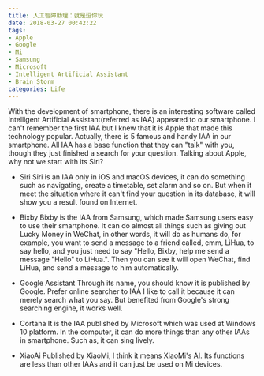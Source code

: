 ```yaml
---
title: 人工智障助理：就是逗你玩
date: 2018-03-27 00:42:22
tags:
- Apple
- Google
- Mi
- Samsung
- Microsoft
- Intelligent Artificial Assistant
- Brain Storm
categories: Life
---
```

  With the development of smartphone, there is an interesting software called Intelligent Artificial Assistant(referred as IAA) appeared to our smartphone. I can't remember the first IAA but I knew that it is Apple that made this technology popular. Actually, there is 5 famous and handy IAA in our smartphone. All IAA has a base function that they can "talk" with you, though they just finished a search for your question. Talking about Apple, why not we start with its Siri?

  <!--more-->

  - Siri
  Siri is an IAA only in iOS and macOS devices, it can do something such as navigating, create a timetable, set alarm and so on. But when it meet the situation where it can't find your question in its database, it will show you a result found on Internet.

  - Bixby
  Bixby is the IAA from Samsung, which made Samsung users easy to use their smartphone. It can do almost all things such as giving out Lucky Money in WeChat, in other words, it will do as humans do, for example, you want to send a message to a friend called, emm, LiHua, to say hello, and you just need to say "Hello, Bixby, help me send a message "Hello" to LiHua.". Then you can see it will open WeChat, find LiHua, and send a message to him automatically.

  - Google Assistant
  Through its name, you should know it is published by Google. Prefer online searcher to IAA I like to call it because it can merely search what you say. But benefited from Google's strong searching engine, it works well.

  - Cortana
  It is the IAA published by Microsoft which was used at Windows 10 platform. In the computer, it can do more things than any other IAAs in smartphone. Such as, it can sing lively.

  - XiaoAi
  Published by XiaoMi, I think it means XiaoMi's AI. Its functions are less than other IAAs and it can just be used on Mi devices.
